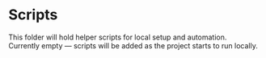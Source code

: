 # Scripts

This folder will hold helper scripts for local setup and automation.  
Currently empty — scripts will be added as the project starts to run locally.